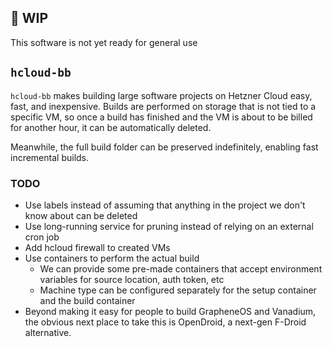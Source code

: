 ## 🚧 WIP

This software is not yet ready for general use

## `hcloud-bb`

`hcloud-bb` makes building large software projects on Hetzner Cloud easy, fast, and inexpensive.
Builds are performed on storage that is not tied to a specific VM, so once a build has finished
and the VM is about to be billed for another hour, it can be automatically deleted.

Meanwhile, the full build folder can be preserved indefinitely, enabling fast incremental builds.

### TODO

* Use labels instead of assuming that anything in the project we don't know about can be deleted
* Use long-running service for pruning instead of relying on an external cron job
* Add hcloud firewall to created VMs
* Use containers to perform the actual build
	* We can provide some pre-made containers that accept environment variables for source location, auth token, etc
	* Machine type can be configured separately for the setup container and the build container
* Beyond making it easy for people to build GrapheneOS and Vanadium, the obvious next place to take this is OpenDroid, a next-gen F-Droid alternative.
